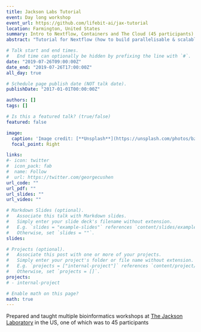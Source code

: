 ```yaml
---
title: Jackson Labs Tutorial
event: Day long workshop
event_url: https://github.com/lifebit-ai/jax-tutorial
location: Farmington, United States
summary: Intro to Nextflow, Containers and The Cloud (45 participants)
abstract: "Tutorial for Nextflow (how to build parallelisable & scalable computational pipelines), Containers (how to build & run containers to bundle dependencies), FlowCraft (how to build & use modular, extensible and flexible components for Nextflow pipelines) and CloudOS (how to scale your analyses over the cloud)"

# Talk start and end times.
#   End time can optionally be hidden by prefixing the line with `#`.
date: "2019-07-26T09:00:00Z"
date_end: "2019-07-26T17:00:00Z"
all_day: true

# Schedule page publish date (NOT talk date).
publishDate: "2017-01-01T00:00:00Z"

authors: []
tags: []

# Is this a featured talk? (true/false)
featured: false

image:
  caption: 'Image credit: [**Unsplash**](https://unsplash.com/photos/bzdhc5b3Bxs)'
  focal_point: Right

links:
#- icon: twitter
#  icon_pack: fab
#  name: Follow
#  url: https://twitter.com/georgecushen
url_code: ""
url_pdf: ""
url_slides: ""
url_video: ""

# Markdown Slides (optional).
#   Associate this talk with Markdown slides.
#   Simply enter your slide deck's filename without extension.
#   E.g. `slides = "example-slides"` references `content/slides/example-slides.md`.
#   Otherwise, set `slides = ""`.
slides: 

# Projects (optional).
#   Associate this post with one or more of your projects.
#   Simply enter your project's folder or file name without extension.
#   E.g. `projects = ["internal-project"]` references `content/project/deep-learning/index.md`.
#   Otherwise, set `projects = []`.
projects:
# - internal-project

# Enable math on this page?
math: true
---
```

Prepared and taught multiple bioinformatics workshops at [The Jackson Laboratory](https://www.jax.org/) in the US, one of which was to 45 participants
